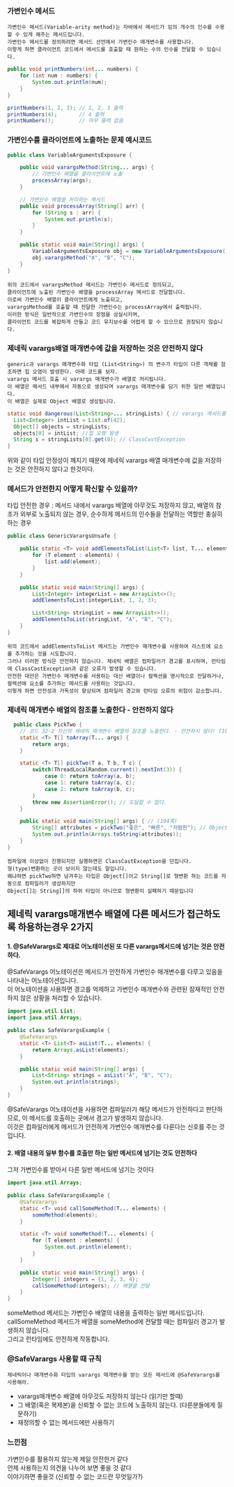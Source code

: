 ### 가변인수 메서드
```
가변인수 메서드(Variable-arity method)는 자바에서 메서드가 임의 개수의 인수를 수용할 수 있게 해주는 메서드입니다. 
가변인수 메서드를 정의하려면 메서드 선언에서 가변인수 매개변수를 사용합니다.
이렇게 하면 클라이언트 코드에서 메서드를 호출할 때 원하는 수의 인수를 전달할 수 있습니다. 
```
```java
public void printNumbers(int... numbers) {
    for (int num : numbers) {
        System.out.println(num);
    }
}

printNumbers(1, 2, 3); // 1, 2, 3 출력
printNumbers(4);       // 4 출력
printNumbers();        // 아무 출력 없음
```


### 가변인수를 클라이언트에 노출하는 문제 예시코드
```java
public class VariableArgumentsExposure {

    public void varargsMethod(String... args) {
        // 가변인수 배열을 클라이언트에 노출
        processArray(args);
    }

    // 가변인수 배열을 처리하는 메서드
    public void processArray(String[] arr) {
        for (String s : arr) {
            System.out.println(s);
        }
    }

    public static void main(String[] args) {
        VariableArgumentsExposure obj = new VariableArgumentsExposure();
        obj.varargsMethod("A", "B", "C");
    }
}
```
```
위의 코드에서 varargsMethod 메서드는 가변인수 메서드로 정의되고,
클라이언트에 노출된 가변인수 배열을 processArray 메서드로 전달합니다. 
이로써 가변인수 배열이 클라이언트에게 노출되고,
varargsMethod를 호출할 때 전달한 가변인수는 processArray에서 출력됩니다. 
이러한 방식은 일반적으로 가변인수의 장점을 상실시키며,
클라이언트 코드를 복잡하게 만들고 코드 유지보수를 어렵게 할 수 있으므로 권장되지 않습니다. 
```


### 제네릭 varargs배열 매개변수에 값을 저장하는 것은 안전하지 않다
```
generic과 varargs 매개변수화 타입 (List<String>) 의 변수가 타입이 다른 객체를 참조하면 힙 오염이 발생한다. 아래 코드를 보자. 
varargs 메서드 호출 시 varargs 매개변수가 배열로 처리됩니다.  
이 배열은 메서드 내부에서 자동으로 생성되며 varargs 매개변수를 담기 위한 일반 배열입니다.
이 배열은 실제로 Object 배열로 생성됩니다.
```

```java
static void dangerous(List<String>... stringLists) { // varargs 메서드를 호출하면 varargs를 담기 위한 배열이 자동으로 만들어짐  -> List<String>[] stringLists 가 생성되고, 이 배열은 공변이기 때문에 Object[]로 참조가 가능하다.
  List<Integer> intList = List.of(42);
  Object[] objects = stringLists;
  objects[0] = intList; //힙 오염 발생
  String s = stringLists[0].get(0); // ClassCastException
}
```
위와 같이 타입 안정성이 깨지기 때문에 제네릭 varargs 배열 매개변수에 값을 저장하는 것은 안전하지 않다고 한것이다. <br>


### 메서드가 안전한지 어떻게 확신할 수 있을까?
타입 안전한 경우 : 메서드 내에서 varargs 배열에 아무것도 저장하지 않고, 배열의 참조가 외부로 노출되지 않는 경우, 순수하게 메서드의 인수들을 전달하는 역할만 충실히 하는 경우
```java
public class GenericVarargsUnsafe {

    public static <T> void addElementsToList(List<T> list, T... elements) {
        for (T element : elements) {
            list.add(element);
        }
    }

    public static void main(String[] args) {
        List<Integer> integerList = new ArrayList<>();
        addElementsToList(integerList, 1, 2, 3);

        List<String> stringList = new ArrayList<>();
        addElementsToList(stringList, "A", "B", "C");
    }
}
```
```
위의 코드에서 addElementsToList 메서드는 가변인수 매개변수를 사용하여 리스트에 요소를 추가하는 것을 시도합니다. 
그러나 이러한 방식은 안전하지 않습니다. 제네릭 배열은 컴파일러가 경고를 표시하며, 런타임에 ClassCastException과 같은 오류가 발생할 수 있습니다. 
안전한 대안은 가변인수 매개변수를 사용하는 대신 배열이나 컬렉션을 명시적으로 전달하거나, 컬렉션에 요소를 추가하는 메서드를 사용하는 것입니다.  
이렇게 하면 안전성과 가독성이 향상되며 컴파일러 경고와 런타임 오류의 위험이 감소합니다. 
```
  
### 제네릭 매개변수 배열의 참조를 노출한다 - 안전하지 않다
```java
  public class PickTwo {
    // 코드 32-2 자신의 제네릭 매개변수 배열의 참조를 노출한다. - 안전하지 않다! (193쪽)
    static <T> T[] toArray(T... args) {
        return args;
    }

    static <T> T[] pickTwo(T a, T b, T c) {
        switch(ThreadLocalRandom.current().nextInt(3)) {
            case 0: return toArray(a, b);
            case 1: return toArray(a, c);
            case 2: return toArray(b, c);
        }
        throw new AssertionError(); // 도달할 수 없다.
    }

    public static void main(String[] args) { // (194쪽)
        String[] attributes = pickTwo("좋은", "빠른", "저렴한"); // Object[]
        System.out.println(Arrays.toString(attributes));
    }
} 
```
```
컴파일에 이상없이 진행되지만 실행하면은 ClassCastException을 던집니다. 
형(type)변환하는 곳이 보이지 않는데도 말입니다.  
왜냐하면 pickTwo하면 넘겨주는 타입은 Object[]이고 String[]로 형변환 하는 코드를 자동으로 컴파일러가 생성하지만  
Object[]는 String[]의 하위 타입이 아니므로 형변환이 실패하기 때문입니다 
```
  
## 제네릭 varargs매개변수 배열에 다른 메서드가 접근하도록 하용하는경우 2가지 
  
#### 1. @SafeVarargs로 제대로 어노테이션된 또 다른 varargs메서드에 넘기는 것은 안전하다.
@SafeVarargs 어노테이션은 메서드가 안전하게 가변인수 매개변수를 다루고 있음을 나타내는 어노테이션입니다. <br>
이 어노테이션을 사용하면 경고를 억제하고 가변인수 매개변수와 관련된 잠재적인 안전하지 않은 상황을 처리할 수 있습니다. <br>
```java
import java.util.List;
import java.util.Arrays;

public class SafeVarargsExample {
    @SafeVarargs
    static <T> List<T> asList(T... elements) {
        return Arrays.asList(elements);
    }

    public static void main(String[] args) {
        List<String> strings = asList("A", "B", "C");
        System.out.println(strings);
    }
}  
```
@SafeVarargs 어노테이션을 사용하면 컴파일러가 해당 메서드가 안전하다고 판단하므로, 이 메서드를 호출하는 곳에서 경고가 발생하지 않습니다. <br>
이것은 컴파일러에게 메서드가 안전하게 가변인수 매개변수를 다룬다는 신호를 주는 것입니다. <br>



#### 2. 배열 내용의 일부 함수를 호출만 하는 일반 메서드에 넘기는 것도 안전하다
그저 가변인수를 받아서 다른 일반 메서드에 넘기는 것이다
```java
import java.util.Arrays;

public class SafeVarargsExample {
    @SafeVarargs
    static <T> void callSomeMethod(T... elements) {
        someMethod(elements);
    }

    static <T> void someMethod(T... elements) {
        for (T element : elements) {
            System.out.println(element);
        }
    }

    public static void main(String[] args) {
        Integer[] integers = {1, 2, 3, 4};
        callSomeMethod(integers); // 배열을 전달
    }
}   
```
someMethod 메서드는 가변인수 배열의 내용을 출력하는 일반 메서드입니다. <br>
callSomeMethod 메서드가 배열을 someMethod에 전달할 때는 컴파일러 경고가 발생하지 않습니다.  <br>
그리고 런타임에도 안전하게 작동합니다. <br>
  
  
### @SafeVarargs 사용할 때 규칙
`제네릭이나 매개변수화 타입의 varargs 매개변수를 받는 모든 메서드에 @SafeVarargs를 사용해라.`
- varargs매개변수 배열에 아무것도 저장하지 않는다 (읽기만 할때)
- 그 배열(혹은 복제본)을 신뢰할 수 없는 코드에 노출하지 않는다. (다른분들에게 질문하기) 
- 재정의할 수 없는 메서드에만 사용하기

  
### 느낀점
가변인수를 활용하지 않는게 제일 안전한거 같다 <br>
언제 사용하는지 의견을 나누어 보면 좋을 것 같다 <br>
이야기하면 좋을것 (신뢰할 수 없는 코드란 무엇일가?) <br>
  
  
